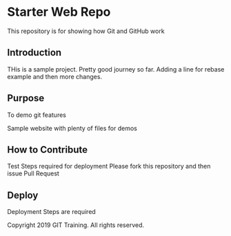 # Starter Web Repo

This repository is for showing how Git and GitHub work

## Introduction
THis is a sample project. Pretty good journey so far.
Adding a line for rebase example and then more changes.


## Purpose
To demo git features

Sample website with plenty of files for demos

## How to Contribute
Test
Steps required for deployment
Please fork this repository and then issue Pull Request

## Deploy
Deployment Steps are required


Copyright 2019 GIT Training. All rights reserved.
